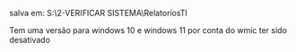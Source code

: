 salva em:
S:\2-VERIFICAR SISTEMA\RelatoriosTI

Tem uma versão para windows 10 e windows 11 por conta do wmic ter sido desativado
